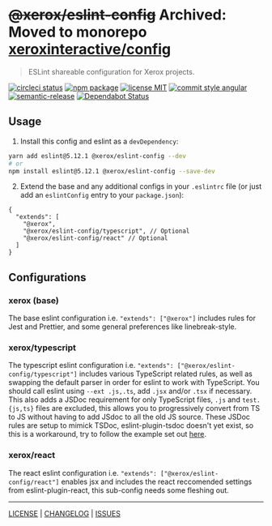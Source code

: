 # ~~@xerox/eslint-config~~ __Archived__: Moved to monorepo [xeroxinteractive/config](https://github.com/xeroxinteractive/config)

> ESLint shareable configuration for Xerox projects.

[![circleci status][circleci-badge]][circleci-link]
[![npm package][npm-badge]][npm-link]
[![license MIT][license-badge]][license-link]
[![commit style angular][commit-style-badge]][commit-style-link]
[![semantic-release][semantic-release-badge]][semantic-release-link]
[![Dependabot Status][dependabot-badge]][dependabot-link]

## Usage
1. Install this config and eslint as a `devDependency`:
```bash
yarn add eslint@5.12.1 @xerox/eslint-config --dev
# or
npm install eslint@5.12.1 @xerox/eslint-config --save-dev
```
2. Extend the base and any additional configs in your `.eslintrc` file (or just add an `eslintConfig` entry to your `package.json`):
```jsonc
{
  "extends": [
    "@xerox",
    "@xerox/eslint-config/typescript", // Optional
    "@xerox/eslint-config/react" // Optional
  ]
}
```

## Configurations
### xerox (base)
The base eslint configuration i.e. `"extends": ["@xerox"]` includes rules for Jest and Prettier, and some general preferences like linebreak-style.
### xerox/typescript
The typescript eslint configuration i.e. `"extends": ["@xerox/eslint-config/typescript"]` includes various TypeScript related rules, as well as swapping the default parser in order for eslint to work with TypeScript. You should call eslint using `--ext .js,.ts`, add `.jsx` and/or `.tsx` if necessary. This also adds a JSDoc requirement for only TypeScript files, `.js` and `test.{js,ts}` files are excluded, this allows you to progressively convert from TS to JS without having to add JSdoc to all the old JS source. These JSDoc rules are setup to mimick TSDoc, eslint-plugin-tsdoc doesn't yet exist, so this is a workaround, try to follow the example set out [here](https://github.com/Microsoft/tsdoc).
### xerox/react
The react eslint configuration i.e. `"extends": ["@xerox/eslint-config/react"]` enables jsx and includes the react reccomended settings from eslint-plugin-react, this sub-config needs some fleshing out.

---
[LICENSE][license-link] | [CHANGELOG][changelog-link] | [ISSUES][issues-link]

[license-link]: ./LICENSE
[changelog-link]: ./CHANGELOG.md
[issues-link]: https://github.com/xeroxinteractive/eslint-config

[circleci-badge]: https://flat.badgen.net/circleci/github/xeroxinteractive/eslint-config/master
[circleci-link]: https://circleci.com/gh/xeroxinteractive/eslint-config/tree/master

[npm-badge]: https://flat.badgen.net/npm/v/@xerox/eslint-config?color=cyan
[npm-link]: https://www.npmjs.com/package/@xerox/eslint-config

[license-badge]: https://flat.badgen.net/npm/license/@xerox/eslint-config

[commit-style-badge]: https://flat.badgen.net/badge/commit%20style/angular/purple
[commit-style-link]: https://github.com/angular/angular.js/blob/master/DEVELOPERS.md#-git-commit-guidelines

[semantic-release-badge]: https://flat.badgen.net/badge/%20%20%F0%9F%93%A6%F0%9F%9A%80/semantic%20release/e10079
[semantic-release-link]: https://github.com/semantic-release/semantic-release

[dependabot-badge]: https://flat.badgen.net/dependabot/xeroxinteractive/eslint-config?icon=dependabot
[dependabot-link]: https://dependabot.com
